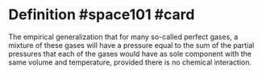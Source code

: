 # Definition #space101 #card

The empirical generalization that for many so-called perfect gases, a
mixture of these gases will have a pressure equal to the sum of the
partial pressures that each of the gases would have as sole component
with the same volume and temperature, provided there is no chemical
interaction.
